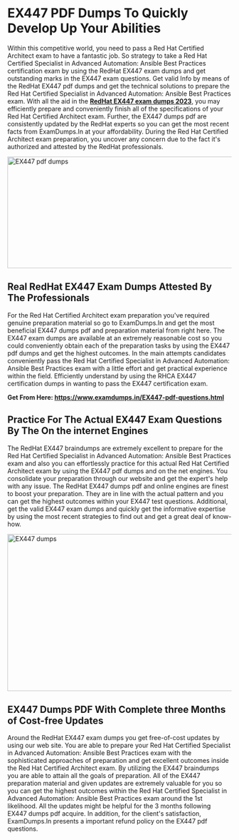 <h1><strong>EX447 PDF Dumps To Quickly Develop Up Your Abilities</strong></h1>
<p>Within this competitive world, you need to pass a Red Hat Certified Architect exam to have a fantastic job. So strategy to take a Red Hat Certified Specialist in Advanced Automation: Ansible Best Practices certification exam by using the RedHat EX447 exam dumps and get outstanding marks in the EX447 exam questions. Get valid Info by means of the RedHat EX447 pdf dumps and get the technical solutions to prepare the Red Hat Certified Specialist in Advanced Automation: Ansible Best Practices exam. With all the aid in the <strong><a href="https://www.examdumps.in/EX447-pdf-questions.html">RedHat EX447 exam dumps 2023</a></strong>, you may efficiently prepare and conveniently finish all of the specifications of your Red Hat Certified Architect exam. Further, the EX447 dumps pdf are consistently updated by the RedHat experts so you can get the most recent facts from ExamDumps.In at your affordability. During the Red Hat Certified Architect exam preparation, you uncover any concern due to the fact it's authorized and attested by the RedHat professionals.</p>
<p><img src="https://i.ibb.co/zxJwW90/Copy-of-Online-Classes-Twitter-header-post-Made-with-Poster-My-Wall-1.png" alt="EX447 pdf dumps" width="750" height="250" /></p>
<h2><strong>Real RedHat EX447 Exam Dumps Attested By The Professionals</strong></h2>
<p>For the Red Hat Certified Architect exam preparation you've required genuine preparation material so go to ExamDumps.In and get the most beneficial EX447 dumps pdf and preparation material from right here. The EX447 exam dumps are available at an extremely reasonable cost so you could conveniently obtain each of the preparation tasks by using the EX447 pdf dumps and get the highest outcomes. In the main attempts candidates conveniently pass the Red Hat Certified Specialist in Advanced Automation: Ansible Best Practices exam with a little effort and get practical experience within the field. Efficiently understand by using the RHCA EX447 certification dumps in wanting to pass the EX447 certification exam.</p>
<p><strong>Get From Here:&nbsp;<a href="https://www.examdumps.in/EX447-pdf-questions.html">https://www.examdumps.in/EX447-pdf-questions.html</a></strong></p>
<h2><strong>Practice For The Actual EX447 Exam Questions By The On the internet Engines</strong></h2>
<p>The RedHat EX447 braindumps are extremely excellent to prepare for the Red Hat Certified Specialist in Advanced Automation: Ansible Best Practices exam and also you can effortlessly practice for this actual Red Hat Certified Architect exam by using the EX447 pdf dumps and on the net engines. You consolidate your preparation through our website and get the expert's help with any issue. The RedHat EX447 dumps pdf and online engines are finest to boost your preparation. They are in line with the actual pattern and you can get the highest outcomes within your EX447 test questions. Additional, get the valid EX447 exam dumps and quickly get the informative expertise by using the most recent strategies to find out and get a great deal of know-how.</p>
<p><a href="https://www.examdumps.in/EX447-pdf-questions.html"><img src="https://i.ibb.co/QkNtdwY/Copy-of-Zoom-Online-Classes-Facebook-Share-Po-Made-with-Poster-My-Wall-1.jpg" alt="EX447 dumps" width="670" height="352" /></a></p>
<h2><strong>EX447 Dumps PDF With Complete three Months of Cost-free Updates</strong></h2>
<p>Around the RedHat EX447 exam dumps you get free-of-cost updates by using our web site. You are able to prepare your Red Hat Certified Specialist in Advanced Automation: Ansible Best Practices exam with the sophisticated approaches of preparation and get excellent outcomes inside the Red Hat Certified Architect exam. By utilizing the EX447 braindumps you are able to attain all the goals of preparation. All of the EX447 preparation material and given updates are extremely valuable for you so you can get the highest outcomes within the Red Hat Certified Specialist in Advanced Automation: Ansible Best Practices exam around the 1st likelihood. All the updates might be helpful for the 3 months following EX447 dumps pdf acquire. In addition, for the client's satisfaction, ExamDumps.In presents a important refund policy on the EX447 pdf questions.</p>
